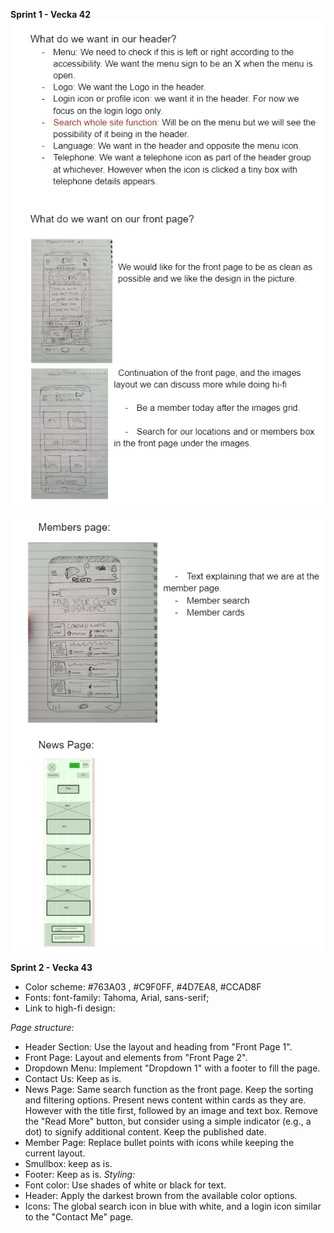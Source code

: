 **Sprint 1 - Vecka 42**
![Low-fi design](/Planing/Images/low-fi-design.png)

![Low-fi design continue](/Planing/images/low-fi-design1.png)

**Sprint 2 - Vecka 43**
 - Color scheme: #763A03 , #C9F0FF, #4D7EA8, #CCAD8F
 - Fonts: font-family: Tahoma, Arial, sans-serif;
 - Link to high-fi design:

*Page structure:*
  - Header Section: Use the layout and heading from "Front Page 1".
  - Front Page: Layout and elements from "Front Page 2".
  - Dropdown Menu: Implement "Dropdown 1" with a footer to fill the page.
  - Contact Us: Keep as is.
  - News Page: Same search function as the front page. Keep the sorting and filtering options. Present news content within cards as they are. However with the title first, followed by an image and text box. Remove the "Read More" button, but consider using a simple indicator (e.g., a dot) to signify additional content. Keep the published date.
  - Member Page: Replace bullet points with icons while keeping the current layout.
  - Smullbox: keep as is. 
  - Footer: Keep as is.
*Styling:*
  -  Font color: Use shades of white or black for text. 
  - Header: Apply the darkest brown from the available color options.
  - Icons: The global search icon in blue with white, and a login icon similar to the "Contact Me" page.


